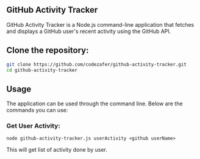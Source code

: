 ## GitHub Activity Tracker
GitHub Activity Tracker is a Node.js command-line application that fetches and displays a GitHub user's recent activity using the GitHub API.

## Clone the repository:

```bash
git clone https://github.com/codezafer/github-activity-tracker.git
cd github-activity-tracker
```

## Usage
The application can be used through the command line. Below are the commands you can use:

### Get User Activity:
```
node github-activity-tracker.js userActivity <github userName>
```
This will get list of activity done by user.
